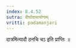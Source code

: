 ```yaml
---
index: 8.4.52
sutra: दीर्घादाचार्याणाम्
vritti: padamanjari
---
```


 दात्रमित्यादौ ठनचि चऽ इति प्राप्तिः ॥